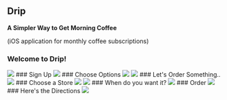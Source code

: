 ## Drip
__A Simpler Way to Get Morning Coffee__

(iOS application for monthly coffee subscriptions)


### Welcome to Drip!
<img src="./drip_screenshots/login.png">
### Sign Up
<img src="./drip_screenshots/sign_up.png">
### Choose Options
<img src="./drip_screenshots/options.png">
<img src="./drip_screenshots/options_selected.png">
### Let's Order Something..
<img src="./drip_screenshots/main_screen.png">
### Choose a Store
<img src="./drip_screenshots/find_store.png">
<img src="./drip_screenshots/store_selected.png">
### When do you want it?
<img src="./drip_screenshots/time_selection.png">
### Order
<img src="./drip_screenshots/order_processing.png">
### Here's the Directions
<img src="./drip_screenshots/store_directions.png">

